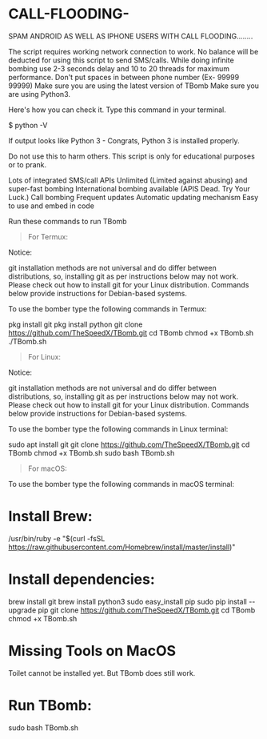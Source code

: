 # CALL-FLOODING-
SPAM ANDROID AS WELL AS IPHONE USERS WITH CALL FLOODING........

The script requires working network connection to work.
    No balance will be deducted for using this script to send SMS/calls.
    While doing infinite bombing use 2-3 seconds delay and 10 to 20 threads for maximum performance.
    Don't put spaces in between phone number (Ex- 99999 99999)
    Make sure you are using the latest version of TBomb
    Make sure you are using Python3.

Here's how you can check it. Type this command in your terminal.

$ python -V

If output looks like Python 3 - Congrats, Python 3 is installed properly.

 Do not use this to harm others.
    This script is only for educational purposes or to prank.




  Lots of integrated SMS/call APIs
    Unlimited (Limited against abusing) and super-fast bombing
    International bombing available (APIS Dead. Try Your Luck.)
    Call bombing
    Frequent updates
    Automatic updating mechanism
    Easy to use and embed in code

Run these commands to run TBomb
> For Termux:

Notice:

git installation methods are not universal and do differ between distributions, so, installing git as per instructions below may not work. Please check out how to install git for your Linux distribution. Commands below provide instructions for Debian-based systems.

To use the bomber type the following commands in Termux:

pkg install git
pkg install python
git clone https://github.com/TheSpeedX/TBomb.git
cd TBomb
chmod +x TBomb.sh
./TBomb.sh

> For Linux:

Notice:

git installation methods are not universal and do differ between distributions, so, installing git as per instructions below may not work. Please check out how to install git for your Linux distribution. Commands below provide instructions for Debian-based systems.

To use the bomber type the following commands in Linux terminal:

sudo apt install git
git clone https://github.com/TheSpeedX/TBomb.git
cd TBomb
chmod +x TBomb.sh
sudo bash TBomb.sh

> For macOS:

To use the bomber type the following commands in macOS terminal:

# Install Brew: 

/usr/bin/ruby -e "$(curl -fsSL https://raw.githubusercontent.com/Homebrew/install/master/install)"

# Install dependencies:

brew install git
brew install python3
sudo easy_install pip
sudo pip install --upgrade pip
git clone https://github.com/TheSpeedX/TBomb.git
cd TBomb
chmod +x TBomb.sh

# Missing Tools on MacOS

Toilet cannot be installed yet. But TBomb does still work.

# Run TBomb:

sudo bash TBomb.sh
